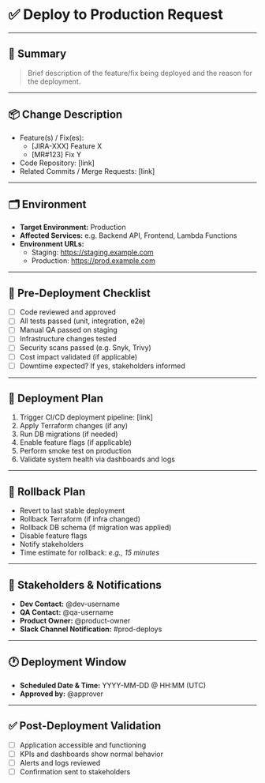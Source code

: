 # ✅ Deploy to Production Request

---

## 📌 Summary

> Brief description of the feature/fix being deployed and the reason for the deployment.

---

## 📦 Change Description

- Feature(s) / Fix(es):
  - [JIRA-XXX] Feature X
  - [MR#123] Fix Y
- Code Repository: [link]
- Related Commits / Merge Requests: [link]

---

## 🗂️ Environment

- **Target Environment:** Production
- **Affected Services:** e.g. Backend API, Frontend, Lambda Functions
- **Environment URLs:**
  - Staging: https://staging.example.com
  - Production: https://prod.example.com

---

## 🧪 Pre-Deployment Checklist

- [ ] Code reviewed and approved
- [ ] All tests passed (unit, integration, e2e)
- [ ] Manual QA passed on staging
- [ ] Infrastructure changes tested
- [ ] Security scans passed (e.g. Snyk, Trivy)
- [ ] Cost impact validated (if applicable)
- [ ] Downtime expected? If yes, stakeholders informed

---

## 📅 Deployment Plan

1. Trigger CI/CD deployment pipeline: [link]
2. Apply Terraform changes (if any)
3. Run DB migrations (if needed)
4. Enable feature flags (if applicable)
5. Perform smoke test on production
6. Validate system health via dashboards and logs

---

## 🧯 Rollback Plan

- Revert to last stable deployment
- Rollback Terraform (if infra changed)
- Rollback DB schema (if migration was applied)
- Disable feature flags
- Notify stakeholders
- Time estimate for rollback: _e.g., 15 minutes_

---

## 👥 Stakeholders & Notifications

- **Dev Contact:** @dev-username
- **QA Contact:** @qa-username
- **Product Owner:** @product-owner
- **Slack Channel Notification:** #prod-deploys

---

## 🕐 Deployment Window

- **Scheduled Date & Time:** YYYY-MM-DD @ HH:MM (UTC)
- **Approved by:** @approver

---

## ✅ Post-Deployment Validation

- [ ] Application accessible and functioning
- [ ] KPIs and dashboards show normal behavior
- [ ] Alerts and logs reviewed
- [ ] Confirmation sent to stakeholders
